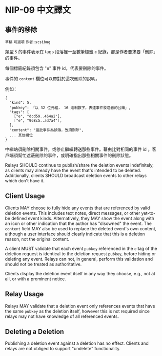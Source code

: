 NIP-09 中文譯文
==============

事件的移除
--------

`草稿` `可選項` `作者:scsibug`

類型 `5` 的事件表示在 tags 段落裡一至數筆標籤 `e` 紀錄，都是作者要求要「刪除」的事件。

每個標籤紀錄須包含 "e" 事件 id，代表要刪除的事件。

事件的 `content` 欄位可以帶對於這次刪除的說明。

例如：

```
{
  "kind": 5,
  "pubkey": 「以 32 位元組， 16 進制數字，表達事件發送者的公鑰」,
  "tags": [
    ["e", "dcd59..464a2"],
    ["e", "968c5..ad7a4"],
  ],
  "content": "這批事件為誤傳，故須刪除",
  ... 其他欄位
}
```

中繼站須刪除相關事件，或停止繼續轉送那些事件。藉由比對相同的事件 id 。客戶端須幫忙遮蔽刪除的事件，或明確指出那些相關事件的刪除狀態。

Relays SHOULD continue to publish/share the deletion events indefinitely, as clients may already have the event that's intended to be deleted. Additionally, clients SHOULD broadcast deletion events to other relays which don't have it.

## Client Usage

Clients MAY choose to fully hide any events that are referenced by valid deletion events.  This includes text notes, direct messages, or other yet-to-be defined event kinds.  Alternatively, they MAY show the event along with an icon or other indication that the author has "disowned" the event.  The `content` field MAY also be used to replace the deleted event's own content, although a user interface should clearly indicate that this is a deletion reason, not the original content.

A client MUST validate that each event `pubkey` referenced in the `e` tag of the deletion request is identical to the deletion request `pubkey`, before hiding or deleting any event.  Relays can not, in general, perform this validation and should not be treated as authoritative.

Clients display the deletion event itself in any way they choose, e.g., not at all, or with a prominent notice.

## Relay Usage

Relays MAY validate that a deletion event only references events that have the same `pubkey` as the deletion itself, however this is not required since relays may not have knowledge of all referenced events.

## Deleting a Deletion

Publishing a deletion event against a deletion has no effect.  Clients and relays are not obliged to support "undelete" functionality.
